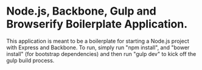 # Node.js, Backbone, Gulp and Browserify Boilerplate Application.
This application is meant to be a boilerplate for starting a Node.js project with Express and Backbone. To run, simply run "npm install", and "bower install" (for bootstrap dependencies) and then run "gulp dev" to kick off the gulp build process.
